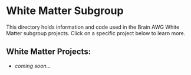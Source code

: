 # White Matter Subgroup 

This directory holds information and code used in the Brain AWG White Matter subgroup projects. Click on a specific project below to learn more.

## White Matter Projects:

- *coming soon...*

